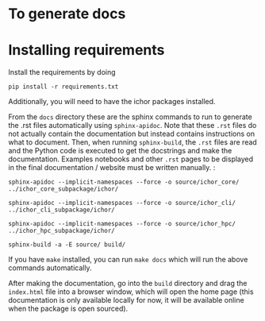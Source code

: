 # To generate docs

# Installing requirements

Install the requirements by doing

```
pip install -r requirements.txt
```

Additionally, you will need to have the ichor packages installed.

From the `docs` directory these are the sphinx commands to run to generate the .rst files automatically using `sphinx-apidoc`. Note that these `.rst` files do not actually contain the documentation but instead contains instructions on what to document. Then, when running `sphinx-build`, the `.rst` files are read and the Python code is executed to get the docstrings and make the documentation. Examples notebooks and other `.rst` pages to be displayed in the final documentation / website must be written manually.
:

```
sphinx-apidoc --implicit-namespaces --force -o source/ichor_core/ ../ichor_core_subpackage/ichor/

sphinx-apidoc --implicit-namespaces --force -o source/ichor_cli/ ../ichor_cli_subpackage/ichor/

sphinx-apidoc --implicit-namespaces --force -o source/ichor_hpc/ ../ichor_hpc_subpackage/ichor/

sphinx-build -a -E source/ build/
```

If you have `make` installed, you can run `make docs` which will run the
above commands automatically.

After making the documentation, go into the `build` directory and drag the `index.html` file into a browser window, which will open the home page (this documentation is only available locally for now, it will be available online when the package is open sourced).
